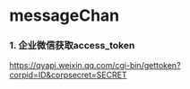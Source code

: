 # messageChan

### 1. 企业微信获取access_token

https://qyapi.weixin.qq.com/cgi-bin/gettoken?corpid=ID&corpsecret=SECRET
